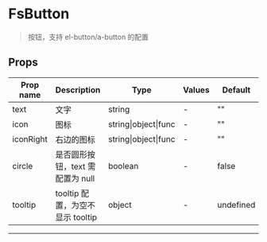 # FsButton

> 按钮，支持 el-button/a-button 的配置

## Props

| Prop name | Description                      | Type                 | Values | Default   |
| --------- | -------------------------------- | -------------------- | ------ | --------- |
| text      | 文字                             | string               | -      | ""        |
| icon      | 图标                             | string\|object\|func | -      | ""        |
| iconRight | 右边的图标                       | string\|object\|func | -      | ""        |
| circle    | 是否圆形按钮，text 需配置为 null | boolean              | -      | false     |
| tooltip   | tooltip 配置，为空不显示 tooltip | object               | -      | undefined |

---
